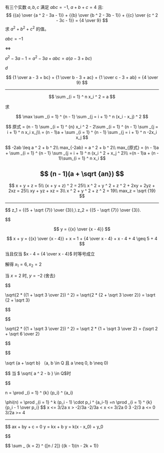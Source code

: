 有三个实数 $a,b,c$ 满足
$abc = -1$,
$a + b + c = 4$
且:
$$
{{a} \over {a ^ 2 - 3a - 1}} + 
{{b} \over {b ^ 2 - 3b - 1}} + 
{{c} \over {c ^ 2 - 3c - 1}} =
{4 \over 9}
$$
求
$a ^ 2 + b ^ 2 + c ^ 2$
的值。




$abc = -1$ 

<=> 

${a ^ 2 - 3a - 1} = a ^ 2 - 3a + abc = a(a - 3 + bc)$

$d$



$$ 
	{1 \over a - 3 + bc} + {1 \over b - 3 + ac} + {1 \over c - 3 + ab} = {4 \over 9}
$$



-----------------------------------------------------------------------------------------------------------------------------------------------------------------------------------------------------------------------------------------------------------------------------------------------------------------

$$
	\sum _{i = 1} ^ n x_i ^ 2 = a
$$

求

$$
	\max \sum _{i = 1} ^ {n - 1} \sum _{j = i + 1} ^ n (x_i - x_j) ^ 2
$$

$$
	原式 = (n - 1) \sum _{i = 1} ^ {n} x_i ^ 2 - 2\sum _{i = 1} ^ {n - 1} \sum _{j = i + 1} ^ n x_i x_j\\
	= (n - 1)a + \sum _{i = 1} ^ {n - 1} \sum _{j = i + 1} ^ n -2x_i x_j
$$


$$
	-2ab \leq a ^ 2 + b ^ 2\\
	max_{-2ab} = a ^ 2 + b ^ 2\\
	max_{原式} = (n - 1)a + \sum _{i = 1} ^ {n - 1} \sum _{j = i + 1} ^ n (x_i ^ 2 + x_j ^ 2)\\
	=(n - 1)a + (n - 1)\sum_{i = 1} ^ n x_i
$$

$$
	(n - 1)(a + \sqrt {an})
$$
-----

$$
	x + y + z = 5\\
	(x + y + z) ^ 2 = 25\\
	x ^ 2 + y ^ 2 + z ^ 2 + 2xy + 2yz + 2xz = 25\\
	xy + yz + xz = 3\\
	x ^ 2 + y ^ 2 + z ^ 2 = 19\\
	max_z = \sqrt {19}
$$

---

$$
	z_1 = {{5 + \sqrt {7}} \over {3}},\\
	z_2 = {{5 - \sqrt {7}} \over {3}}.

$$

$$
	y = {{x} \over {x - 4}}
$$

$$
	x + y = {{x} \over {x - 4}} + x
		  = 1 + {4 \over x - 4} + x - 4 + 4
		  \geq 5 + 4
$$

当且仅当 $x - 4 = {4 \over x - 4}$ 时等号成立

解得 $x_1 = 6, x_2 = 2$

当 $x = 2$ 时, $y = -2$ (舍去)

$$

\sqrt{2 * ({1 + \sqrt 3 \over 2}) ^ 2} = \sqrt{2 * {2 + \sqrt 3 \over 2}} = \sqrt {2 + \sqrt 3}

$$

$$

\sqrt{2 * ({1 + \sqrt 3 \over 2}) ^ 2} = \sqrt 2 * {1 + \sqrt 3 \over 2} = {\sqrt 2 + \sqrt 6 \over 2}

$$

$$ 

\sqrt {a + \sqrt b} （a, b \in Q 且 a \neq 0, b \neq 0)

$$
当 $ \sqrt{ a ^ 2 - b } \in Q$时


$$ 

n = \prod _{i = 1} ^ {k} {p_i} ^ {a_i}

$$
$$

 \phi(n) = 
 \prod _{i = 1} ^ k (p_i - 1) \cdot p_i ^ {a_i-1}
 =n \prod _{i = 1} ^ {k} {p_i - 1 \over p_i}
$$
x <= 3/2a
x > -2/3a
-2/3a < x <= 3/2a
0 3
-2/3 a <= 0
3/2a >= 4


---
$$
ax + by + c = 0
y = kx + b
y = k(x - x_0) + y_0

$$

$$
\sum _ {k = 2} ^ {[n / 2]} {(k - 1)(n - 2k + 1)}